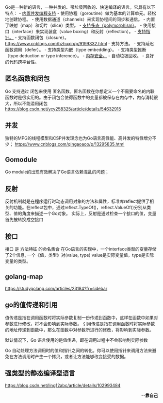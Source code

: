Go是一种新的语言，一种并发的、带垃圾回收的、快速编译的语言。它具有以下特点：
    - [内置并发编程支持](https://www.jianshu.com/p/63dbec263d2a)
    - 使用协程（goroutine）做为基本的计算单元。轻松地创建协程。
    - 使用数据通道（channels）来实现协程间的同步和通信。
    - 内置了映射（map）和切片（slice）类型。
    - [支持多态（polymorphism）](https://blog.csdn.net/jw915086731/article/details/86751334)。
    - 使用接口（interface）来实现装盒（value boxing）和反射（reflection）。
    - [支持指针。](http://c.biancheng.net/view/21.html)
    - 支持函数闭包（closure）。https://www.cnblogs.com/hzhuxin/p/9199332.html
    - 支持方法。
    - 支持延迟函数调用（defer）。
    - 支持类型内嵌（type embedding）。
    - 支持类型推断（type deduction or type inference）。
    - [内存安全。](https://blog.csdn.net/wenrennaoda/article/details/95935355)
    - 自动垃圾回收。
    - 良好的代码跨平台性。

## 匿名函数和闭包
Go 支持通过 闭包来使用 匿名函数。匿名函数在你想定义一个不需要命名的内联函数时是很实用的。由于闭包会使得函数中的变量都被保存在内存中，内存消耗很大，所以不能滥用闭包
https://blog.csdn.net/ycy258325/article/details/54632915

## 并发
独特的MPG的线程模型和CSP并发理念也为Go语言高性能、高并发的特性增分不少；
https://www.cnblogs.com/qingaoaoo/p/13295835.html

## Gomodule
Go module的出现有效解决了Go语言依赖混乱的问题；

## 反射
反射机制就是在程序运行时动态调用对象的方法和属性，标准库reflect提供了相关的功能。在reflect包中，通过reflect.TypeOf()，reflect.ValueOf()分别从类型、值的角度来描述一个Go对象。
实际上，反射是通过检查一个接口的值，变量首先被转换成空接口

## 接口
接口 是 方法特征 的命名集合
在Go语言的实现中，一个interface类型的变量存储了2个信息, 一个《值，类型》对(value, type)
value是实际变量值，type是实际变量的类型。

## golang-map
https://studygolang.com/articles/23184?fr=sidebar


## go的值传递和引用
值传递是指在调用函数时将实际参数复制一份传递到函数中，这样在函数中如果对参数进行修改，将不会影响到实际参数。
引用传递是指在调用函数时将实际参数的地址传递到函数中，那么在函数中对参数所进行的修改，将影响到实际参数。

默认情况下，Go 语言使用的是值传递，即在调用过程中不会影响到实际参数

Go 自动处理方法调用时的值和指针之间的转化。你可以使用指针来调用方法来避免在方法调用时产生一个拷贝，或者让方法能够改变接受的数据。


## 强类型的静态编译型语言
https://blog.csdn.net/ling12abc/article/details/102993484


**<p align = right> --靠自己**</p>